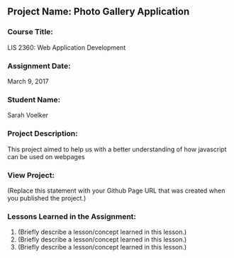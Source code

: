 ## Project Name:  Photo Gallery Application

### Course Title:
LIS 2360:  Web Application Development

### Assignment Date:  
March 9, 2017

### Student Name:  
Sarah Voelker

### Project Description:
This project aimed to help us with a better understanding of how javascript can be used on webpages

### View Project:
(Replace this statement with your Github Page URL that was created when you 
 published the project.)

### Lessons Learned in the Assignment:
1. (Briefly describe a lesson/concept learned in this lesson.)
2. (Briefly describe a lesson/concept learned in this lesson.)
3. (Briefly describe a lesson/concept learned in this lesson.)
